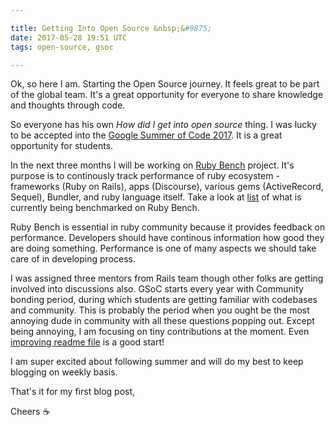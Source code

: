 ```yaml
---

title: Getting Into Open Source &nbsp;&#9875;
date: 2017-05-28 19:51 UTC
tags: open-source, gsoc

---
```


Ok, so here I am. Starting the Open Source journey.
It feels great to be part of the global team. It's a great opportunity
for everyone to share knowledge and thoughts through code.

So everyone has his own <i>How did I get into open source</i> thing. I was lucky to
be accepted into the <a target="_blank" href="https://summerofcode.withgoogle.com/projects/#5251786557358080">Google Summer of Code 2017</a>. It is a great opportunity for students.

In the next three months I will be working on <a target="_blank" href="https://rubybench.org/">Ruby Bench</a> project. It's purpose is to continously track
performance of ruby ecosystem - frameworks (Ruby on Rails), apps (Discourse), various gems (ActiveRecord, Sequel), Bundler, and ruby language itself. Take a look at <a target="_blank" href="https://github.com/ruby-bench/ruby-bench-suite/blob/master/README.md">list</a> of what is currently being benchmarked on Ruby Bench.

Ruby Bench is essential in ruby community because it provides feedback on performance.
Developers should have continous information how good they are doing something.
Performance is one of many aspects we should take care of in developing process.

I was assigned three mentors from Rails team though other folks are getting involved into discussions also.
GSoC starts every year with Community bonding period, during which students are getting familiar with codebases
and community. This is probably the period when you ought be the most annoying dude in community with all these questions popping out.
Except being annoying, I am focusing on tiny contributions at the moment. Even <a target="_blank" href="https://github.com/ruby-bench/ruby-bench/pull/23">improving readme file</a> is a good start!

I am super excited about following summer and will do my best to keep blogging on weekly basis.

That's it for my first blog post,

Cheers &#9749;
